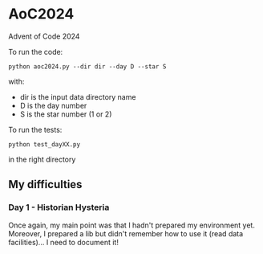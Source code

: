 # AoC2024
Advent of Code 2024

To run the code:

```
python aoc2024.py --dir dir --day D --star S
```
with:

- dir is the input data directory name
- D is the day number
- S is the star number (1 or 2)

To run the tests:

```commandline
python test_dayXX.py 
```

in the right directory

## My difficulties

### Day 1 - Historian Hysteria

Once again, my main point was that I hadn't prepared my environment yet. Moreover, I prepared a lib but didn't remember
how to use it (read data facilities)... I need to document it!
